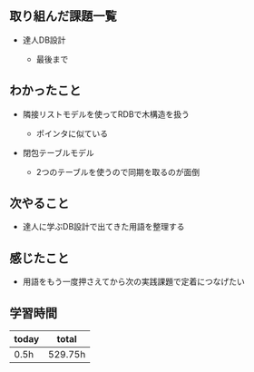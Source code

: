 

## 取り組んだ課題一覧

- 達人DB設計

   - 最後まで

## わかったこと

- 隣接リストモデルを使ってRDBで木構造を扱う

   - ポインタに似ている

- 閉包テーブルモデル

   - 2つのテーブルを使うので同期を取るのが面倒

## 次やること

- 達人に学ぶDB設計で出てきた用語を整理する

## 感じたこと

- 用語をもう一度押さえてから次の実践課題で定着につなげたい

## 学習時間

| today | total | 
|---|---|
| 0\.5h | 529\.75h | 


